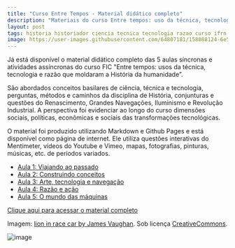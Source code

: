 ```yaml
---
title: "Curso Entre Tempos - Material didático completo"
description: "Materiais do curso Entre tempos: uso da técnica, tecnologia e razão que moldaram a História da humanidade"
layout: post
tags: historia historiador ciencia tecnica tecnologia razao curso ifrn history fic detetive metodo cientifico ideia
image: https://user-images.githubusercontent.com/64807181/158088124-6e5c28a4-4a32-4a83-878e-4619633c31f4.png
---
```


Já está disponível o material didático completo das 5 aulas síncronas e atividades assíncronas do curso FIC "Entre tempos: usos da técnica, tecnologia e razão que moldaram a História da humanidade”.

São abordados conceitos basilares de ciência, técnica e tecnologia, perguntas, métodos e caminhos da disciplina de História, conjunturas e questões do Renascimento, Grandes Navegações, Iluminismo e Revolução Industrial. A perspectiva foi evidenciar ao longo do curso dimensões sociais, políticas, econômicas e sociais das transformações tecnológicas. 

O material foi produzido utilizando Markdown e Github Pages e está disponível como página de internet. Ele utiliza questões interativas do Mentimeter, vídeos do Youtube e Vimeo, mapas, fotografias, pinturas, músicas, etc. de períodos variados.

- [Aula 1: Viajando ao passado](https://0jonjo.github.io/_pages/viajando-passado/)
- [Aula 2: Construindo conceitos](https://0jonjo.github.io/_pages/construindo-conceitos/)
- [Aula 3:  Arte, tecnologia e navegação](https://0jonjo.github.io/_pages/arte-tecnologia-navegacao/)
- [Aula 4:  Razão e ação](https://0jonjo.github.io/_pages/razao-e-acao/)
- [Aula 5:  O mundo das máquinas](https://0jonjo.github.io/_pages/mundo-maquina/)

[Clique aqui para acessar o material completo](https://0jonjo.github.io/_pages/entre-tempos/)

Imagem: [lion in race car by James Vaughan](https://www.flickr.com/photos/40143737@N02/4421140135). Sob licença [CreativeCommons](https://search.openverse.engineering/image/abeb453f-98fe-4665-b564-4b86e7cc9906).

![image](https://user-images.githubusercontent.com/64807181/158088124-6e5c28a4-4a32-4a83-878e-4619633c31f4.png)
